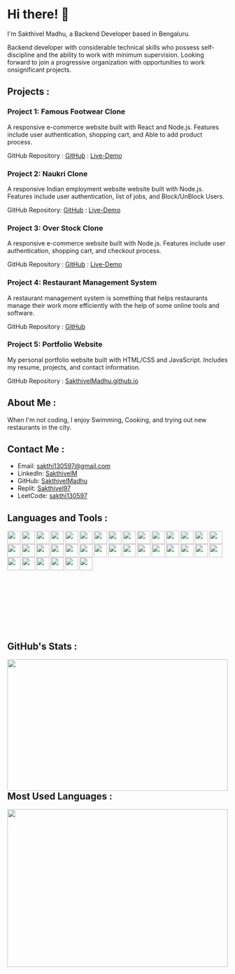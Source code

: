 
# Hi there! 👋

I'm Sakthivel Madhu, a Backend Developer based in Bengaluru.

Backend developer with considerable technical skills who possess self-discipline and the ability to work with minimum supervision. Looking forward to join a progressive organization with opportunities to work onsignificant projects.


## Projects :

### Project 1: Famous Footwear Clone
A responsive e-commerce website built with React and Node.js. Features include user authentication, shopping cart, and Able to add product process.

GitHub Repository : [GitHub](https://github.com/Deepak-25yadav/wicked-edge-6587) : [Live-Demo](https://magnificent-bonbon-8ffb8d.netlify.app/)

### Project 2: Naukri Clone
A responsive Indian employment website website built with Node.js. Features include user authentication, list of jobs, and Block/UnBlock Users.

GitHub Repository: [GitHub](https://github.com/SakthivelMadhu/-lazy-base-8555) :  [Live-Demo](https://cerulean-tarsier-3cdce4.netlify.app/)

### Project 3: Over Stock Clone
A responsive e-commerce website built with Node.js. Features include user authentication, shopping cart, and checkout process.

GitHub Repository : [GitHub](https://github.com/SakthivelMadhu/next-vest-6513) :  [Live-Demo](https://roaring-licorice-c0552e.netlify.app/)

### Project 4: Restaurant Management System 
A restaurant management system is something that helps restaurants manage their work more efficiently with the help of some online tools and software.

GitHub Repository : [GitHub](https://github.com/SakthivelMadhu/Restaurant_management_system) 

### Project 5: Portfolio Website
My personal portfolio website built with HTML/CSS and JavaScript. Includes my resume, projects, and contact information.

GitHub Repository : [SakthivelMadhu.github.io](https://sakthivelmadhu.github.io/)

## About Me :

When I'm not coding, I enjoy Swimming, Cooking, and trying out new restaurants in the city.

## Contact Me :

- Email: sakthi130597@gmail.com
- LinkedIn: [SakthivelM](https://www.linkedin.com/in/sakthivel-madhu-864647238/)
- GitHub: [SakthivelMadhu](https://github.com/SakthivelMadhu)
- Replit: [Sakthivel97](https://replit.com/@sakthivelMadhu)
- LeetCode: [sakthi130597](https://leetcode.com/sakthi130597/)


## Languages and Tools :

<img align="left" height="30"  src="https://img.shields.io/badge/node.js-6DA55F?style=for-the-badge&logo=node.js&logoColor=white" />
<img align="left" height="30" src="https://img.shields.io/badge/javascript-%23323330.svg?style=for-the-badge&logo=javascript&logoColor=%23F7DF1E" />
<img align="left" height="30"  src="https://img.shields.io/badge/java-%23ED8B00.svg?style=for-the-badge&logo=java&logoColor=white" />
<img align="left" height="30"  src="https://img.shields.io/badge/html5-%23E34F26.svg?style=for-the-badge&logo=html5&logoColor=white" />
<img align="left" height="30"  src="https://img.shields.io/badge/css3-%231572B6.svg?style=for-the-badge&logo=css3&logoColor=white" />
<img align="left" height="30"  src="https://img.shields.io/badge/python-3670A0?style=for-the-badge&logo=python&logoColor=ffdd54" /> 
<img align="left" height="30"  src="https://img.shields.io/badge/mysql-%2300f.svg?style=for-the-badge&logo=mysql&logoColor=white" /> 
<img align="left" height="30"  src="https://img.shields.io/badge/netlify-%23000000.svg?style=for-the-badge&logo=netlify&logoColor=#00C7B7" />
<img align="left" height="30"  src="https://img.shields.io/badge/Codesandbox-040404?style=for-the-badge&logo=codesandbox&logoColor=DBDBDB" />
<img align="left" height="30"  src="https://img.shields.io/badge/Eclipse-FE7A16.svg?style=for-the-badge&logo=Eclipse&logoColor=white" />
<img align="left" height="30"  src="https://img.shields.io/badge/Notepad++-90E59A.svg?style=for-the-badge&logo=notepad%2b%2b&logoColor=black" />
<img align="left" height="30"  src="https://img.shields.io/badge/pycharm-143?style=for-the-badge&logo=pycharm&logoColor=black&color=black&labelColor=green" />
<img align="left" height="30"  src="https://img.shields.io/badge/Visual%20Studio%20Code-0078d7.svg?style=for-the-badge&logo=visual-studio-code&logoColor=white" />
<img align="left" height="30"  src="https://img.shields.io/badge/chrome%20os-3d89fc?style=for-the-badge&logo=google%20chrome&logoColor=white" />
<img align="left" height="30"  src="https://img.shields.io/badge/Linux-FCC624?style=for-the-badge&logo=linux&logoColor=black" />
<img align="left" height="30"  src="https://img.shields.io/badge/mac%20os-000000?style=for-the-badge&logo=macos&logoColor=F0F0F0" />
<img align="left" height="30px"  src="https://img.shields.io/badge/Windows%2011-%230079d5.svg?style=for-the-badge&logo=Windows%2011&logoColor=white" />
<img align="left" height="30px"  src="https://img.shields.io/badge/Portfolio-%23000000.svg?style=for-the-badge&logo=firefox&logoColor=#FF7139" />
<img align="left" height="30px"  src="https://img.shields.io/badge/Postman-FF6C37?style=for-the-badge&logo=postman&logoColor=white" />
<img align="left" height="30px"  src="https://img.shields.io/badge/jenkins-%232C5263.svg?style=for-the-badge&logo=jenkins&logoColor=white" />
<img align="left" height="30px"  src="https://img.shields.io/badge/Google%20Chrome-4285F4?style=for-the-badge&logo=GoogleChrome&logoColor=white" /> 
<img align="left" height="30px"  src="https://img.shields.io/badge/github%20actions-%232671E5.svg?style=for-the-badge&logo=githubactions&logoColor=white" /> 
<img align="left" height="30px"  src="https://img.shields.io/badge/Google%20Drive-4285F4?style=for-the-badge&logo=googledrive&logoColor=white" /> 
<img align="left" height="30px"  src="https://img.shields.io/badge/adobe-%23FF0000.svg?style=for-the-badge&logo=adobe&logoColor=white" /> 
<img align="left" height="30px"  src="https://img.shields.io/badge/Canva-%2300C4CC.svg?style=for-the-badge&logo=Canva&logoColor=white" /> 
<img align="left" height="30px"  src="https://img.shields.io/badge/Codepen-000000?style=for-the-badge&logo=codepen&logoColor=white" /> 
<img align="left" height="30px"  src="https://img.shields.io/badge/LeetCode-000000?style=for-the-badge&logo=LeetCode&logoColor=#d16c06" /> 
<img align="left" height="30px"  src="https://img.shields.io/badge/-Hackerrank-2EC866?style=for-the-badge&logo=HackerRank&logoColor=white" /> 
<img align="left" height="30px"  src="https://img.shields.io/badge/-Stackoverflow-FE7A16?style=for-the-badge&logo=stack-overflow&logoColor=white" /> 
<img align="left" height="30px"  src="https://img.shields.io/badge/GeeksforGeeks-gray?style=for-the-badge&logo=geeksforgeeks&logoColor=35914c" /> 
<img align="left" height="30px"  src="https://img.shields.io/badge/Udemy-A435F0?style=for-the-badge&logo=Udemy&logoColor=white" /> 
<img align="left" height="30px"  src="https://img.shields.io/badge/Zoom-2D8CFF?style=for-the-badge&logo=zoom&logoColor=white" /> 
<img align="left" height="30px"  src="https://img.shields.io/badge/Slack-4A154B?style=for-the-badge&logo=slack&logoColor=white" /> 
<img align="left" height="30px"  src="https://img.shields.io/badge/Skype-%2300AFF0.svg?style=for-the-badge&logo=Skype&logoColor=white" /> 
<img align="left" height="30px"  src="https://img.shields.io/badge/Microsoft_Outlook-0078D4?style=for-the-badge&logo=microsoft-outlook&logoColor=white" /> 
<img align="left" height="30px"  src="https://img.shields.io/badge/Google%20Meet-00897B?style=for-the-badge&logo=google-meet&logoColor=white" /> <br>
<br>
<br>
<br>
<br>
<br>
<br>
<br>
<br>
<br>
<br>
<br>
<br>

## GitHub's Stats : 
<img align="left" width="100%"  height="300px" src="https://github-readme-stats.vercel.app/api?username=SakthivelMadhu&show_icons=true&theme=radica" /> <br>

<br>
<br>

## Most Used Languages : 
<img align="left" width="100%" height="360px" src="https://github-readme-stats.vercel.app/api/top-langs/?username=SakthivelMadhu&layout=compact" /><br>

